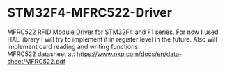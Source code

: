 # STM32F4-MFRC522-Driver
 MFRC522 RFID Module Driver for STM32F4 and F1 series. For now I used HAL library I will try to implement it in register level in the future. Also will implement card reading and writing functions.  
MFRC522 datasheet at: https://www.nxp.com/docs/en/data-sheet/MFRC522.pdf
